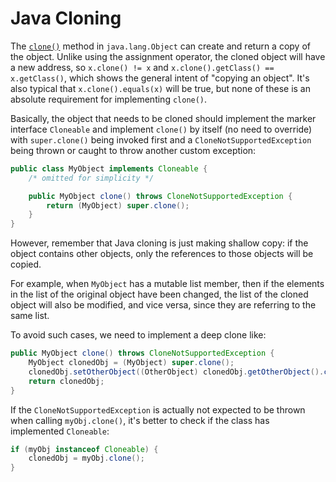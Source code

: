 # Java Cloning

The [`clone()`](https://docs.oracle.com/javase/8/docs/api/java/lang/Object.html#clone--) method in `java.lang.Object` can create and return a copy of the object. Unlike using the assignment operator, the cloned object will have a new address, so `x.clone() != x` and `x.clone().getClass() == x.getClass()`, which shows the general intent of "copying an object". It's also typical that `x.clone().equals(x)` will be true, but none of these is an absolute requirement for implementing `clone()`.

Basically, the object that needs to be cloned should implement the marker interface `Cloneable` and implement `clone()` by itself (no need to override) with `super.clone()` being invoked first and a `CloneNotSupportedException` being thrown or caught to throw another custom exception:

```java
public class MyObject implements Cloneable {
    /* omitted for simplicity */

    public MyObject clone() throws CloneNotSupportedException {
        return (MyObject) super.clone();
    }
}
```


However, remember that Java cloning is just making shallow copy: if the object contains other objects, only the references to those objects will be copied.

For example, when `MyObject` has a mutable list member, then if the elements in the list of the original object have been changed, the list of the cloned object will also be modified, and vice versa, since they are referring to the same list.

To avoid such cases, we need to implement a deep clone like:

```java
public MyObject clone() throws CloneNotSupportedException {
    MyObject clonedObj = (MyObject) super.clone();
    clonedObj.setOtherObject((OtherObject) clonedObj.getOtherObject().clone());
    return clonedObj;
}
```

If the `CloneNotSupportedException` is actually not expected to be thrown when calling `myObj.clone()`, it's better to check if the class has implemented `Cloneable`:

```java
if (myObj instanceof Cloneable) {
    clonedObj = myObj.clone();
}
```
